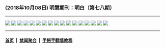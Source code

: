 ### (2018年10月08日) 明慧期刊：明白（第七八期）

---

<img src="http://qikan.minghui.org/mhqkpage/qikanimage/2018/10/07/mingbai-78-2in1-read-online1.png"/> 

<img src="http://qikan.minghui.org/mhqkpage/qikanimage/2018/10/07/mingbai-78-2in1-read-online2.png"/> 

<img src="http://qikan.minghui.org/mhqkpage/qikanimage/2018/10/07/mingbai-78-2in1-read-online3.png"/> 

<img src="http://qikan.minghui.org/mhqkpage/qikanimage/2018/10/07/mingbai-78-2in1-read-online4.png"/> 

<img src="http://qikan.minghui.org/mhqkpage/qikanimage/2018/10/07/mingbai-78-2in1-read-online5.png"/> 

<img src="http://qikan.minghui.org/mhqkpage/qikanimage/2018/10/07/mingbai-78-2in1-read-online6.png"/> 

<img src="http://qikan.minghui.org/mhqkpage/qikanimage/2018/10/07/mingbai-78-2in1-read-online7.png"/> 

<img src="http://qikan.minghui.org/mhqkpage/qikanimage/2018/10/07/mingbai-78-2in1-read-online8.png"/> 

<img src="http://qikan.minghui.org/mhqkpage/qikanimage/2018/10/07/mingbai-78-2in1-read-online9.png"/> 

<img src="http://qikan.minghui.org/mhqkpage/qikanimage/2018/10/07/mingbai-78-2in1-read-online10.png"/> 

<img src="http://qikan.minghui.org/mhqkpage/qikanimage/2018/10/07/mingbai-78-2in1-read-online11.png"/> 

<img src="http://qikan.minghui.org/mhqkpage/qikanimage/2018/10/07/mingbai-78-2in1-read-online12.png"/> 

<img src="http://qikan.minghui.org/mhqkpage/qikanimage/2018/10/07/mingbai-78-2in1-read-online13.png"/> 

<img src="http://qikan.minghui.org/mhqkpage/qikanimage/2018/10/07/mingbai-78-2in1-read-online14.png"/> 

<img src="http://qikan.minghui.org/mhqkpage/qikanimage/2018/10/07/mingbai-78-2in1-read-online15.png"/> 

<img src="http://qikan.minghui.org/mhqkpage/qikanimage/2018/10/07/mingbai-78-2in1-read-online16.png"/> 

<img src="http://qikan.minghui.org/mhqkpage/qikanimage/2018/10/07/mingbai-78-2in1-read-online17.png"/> 



---

#### [首页](../../../..) &nbsp;|&nbsp; [禁闻聚合](https://github.com/gfw-breaker/banned-news) &nbsp;|&nbsp; [手把手翻墙教程](https://github.com/gfw-breaker/guides) 